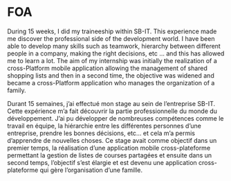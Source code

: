 # FOA
During 15 weeks, I did my traineeship within SB-IT. This experience made me discover the professional side of the development world. I have been able to develop many skills such as teamwork, hierarchy between different people in a company, making the right decisions, etc ... and this has allowed me to learn a lot. The aim of my internship was initially the realization of a cross-Platform mobile application allowing the management of shared shopping lists and then in a second time, the objective was widened and became a cross-Platform application who manages the organization of a family. 


Durant 15 semaines, j’ai effectué mon stage au sein de l’entreprise SB-IT. Cette expérience m’a fait découvrir la partie professionnelle du monde du développement. J’ai pu développer de nombreuses compétences comme le travail en équipe, la hiérarchie entre les différentes personnes d’une entreprise, prendre les bonnes décisions, etc... et cela m’a permis d’apprendre de nouvelles choses. Ce stage avait comme objectif dans un premier temps, la réalisation d’une application mobile cross-plateforme permettant la gestion de listes de courses partagées et ensuite dans un second temps, l’objectif s’est élargie et est devenu une application cross-plateforme qui gère l’organisation d’une famille.
